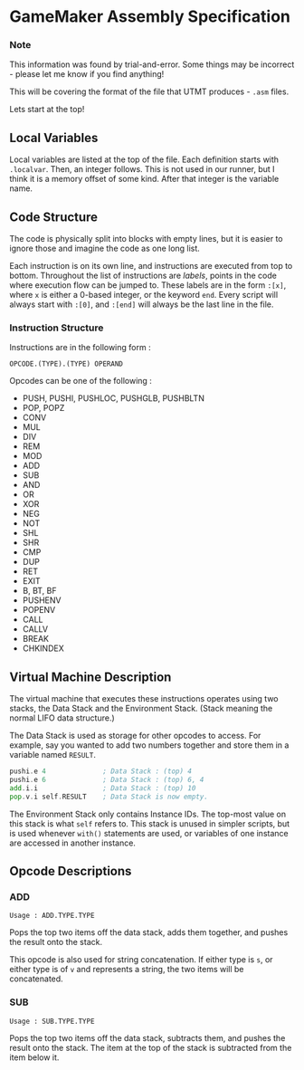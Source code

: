 # GameMaker Assembly Specification

### Note
This information was found by trial-and-error. Some things may be incorrect - please let me know if you find anything!

This will be covering the format of the file that UTMT produces - `.asm` files.

Lets start at the top!

## Local Variables
Local variables are listed at the top of the file. Each definition starts with `.localvar`. Then, an integer follows. This is not used in our runner, but I think it is a memory offset of some kind. After that integer is the variable name.

## Code Structure
The code is physically split into blocks with empty lines, but it is easier to ignore those and imagine the code as one long list.

Each instruction is on its own line, and instructions are executed from top to bottom. Throughout the list of instructions are _labels_, points in the code where execution flow can be jumped to. These labels are in the form `:[x]`, where `x` is either a 0-based integer, or the keyword `end`. Every script will always start with `:[0]`, and `:[end]` will always be the last line in the file.

### Instruction Structure
Instructions are in the following form :
```
OPCODE.(TYPE).(TYPE) OPERAND
```

Opcodes can be one of the following :
- PUSH, PUSHI, PUSHLOC, PUSHGLB, PUSHBLTN
- POP, POPZ
- CONV
- MUL
- DIV
- REM
- MOD
- ADD
- SUB
- AND
- OR
- XOR
- NEG
- NOT
- SHL
- SHR
- CMP
- DUP
- RET
- EXIT
- B, BT, BF
- PUSHENV
- POPENV
- CALL
- CALLV
- BREAK
- CHKINDEX

## Virtual Machine Description

The virtual machine that executes these instructions operates using two stacks, the Data Stack and the Environment Stack. (Stack meaning the normal LIFO data structure.)

The Data Stack is used as storage for other opcodes to access. For example, say you wanted to add two numbers together and store them in a variable named `RESULT`.

```asm
pushi.e 4              ; Data Stack : (top) 4
pushi.e 6              ; Data Stack : (top) 6, 4
add.i.i                ; Data Stack : (top) 10
pop.v.i self.RESULT    ; Data Stack is now empty.
```

The Environment Stack only contains Instance IDs. The top-most value on this stack is what `self` refers to. This stack is unused in simpler scripts, but is used whenever `with()` statements are used, or variables of one instance are accessed in another instance.

## Opcode Descriptions

### ADD
```
Usage : ADD.TYPE.TYPE
```

Pops the top two items off the data stack, adds them together, and pushes the result onto the stack.

This opcode is also used for string concatenation. If either type is `s`, or either type is of `v` and represents a string, the two items will be concatenated.

### SUB
```
Usage : SUB.TYPE.TYPE
```

Pops the top two items off the data stack, subtracts them, and pushes the result onto the stack. The item at the top of the stack is subtracted from the item below it.







